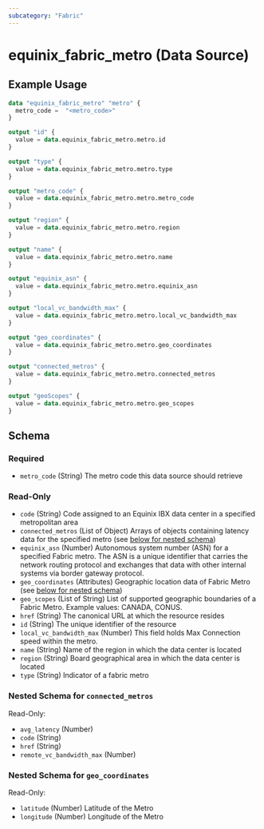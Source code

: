 ```yaml
---
subcategory: "Fabric"
---
```


# equinix_fabric_metro (Data Source)



## Example Usage

```terraform
data "equinix_fabric_metro" "metro" {
  metro_code =  "<metro_code>"
}

output "id" {
  value = data.equinix_fabric_metro.metro.id
}

output "type" {
  value = data.equinix_fabric_metro.metro.type
}

output "metro_code" {
  value = data.equinix_fabric_metro.metro.metro_code
}

output "region" {
  value = data.equinix_fabric_metro.metro.region
}

output "name" {
  value = data.equinix_fabric_metro.metro.name
}

output "equinix_asn" {
  value = data.equinix_fabric_metro.metro.equinix_asn
}

output "local_vc_bandwidth_max" {
  value = data.equinix_fabric_metro.metro.local_vc_bandwidth_max
}

output "geo_coordinates" {
  value = data.equinix_fabric_metro.metro.geo_coordinates
}

output "connected_metros" {
  value = data.equinix_fabric_metro.metro.connected_metros
}

output "geoScopes" {
  value = data.equinix_fabric_metro.metro.geo_scopes
}
```

<!-- schema generated by tfplugindocs -->
## Schema

### Required

- `metro_code` (String) The metro code this data source should retrieve

### Read-Only

- `code` (String) Code assigned to an Equinix IBX data center in a specified metropolitan area
- `connected_metros` (List of Object) Arrays of objects containing latency data for the specified metro (see [below for nested schema](#nestedatt--connected_metros))
- `equinix_asn` (Number) Autonomous system number (ASN) for a specified Fabric metro. The ASN is a unique identifier that carries the network routing protocol and exchanges that data with other internal systems via border gateway protocol.
- `geo_coordinates` (Attributes) Geographic location data of Fabric Metro (see [below for nested schema](#nestedatt--geo_coordinates))
- `geo_scopes` (List of String) List of supported geographic boundaries of a Fabric Metro. Example values: CANADA, CONUS.
- `href` (String) The canonical URL at which the resource resides
- `id` (String) The unique identifier of the resource
- `local_vc_bandwidth_max` (Number) This field holds Max Connection speed within the metro.
- `name` (String) Name of the region in which the data center is located
- `region` (String) Board geographical area in which the data center is located
- `type` (String) Indicator of a fabric metro

<a id="nestedatt--connected_metros"></a>
### Nested Schema for `connected_metros`

Read-Only:

- `avg_latency` (Number)
- `code` (String)
- `href` (String)
- `remote_vc_bandwidth_max` (Number)


<a id="nestedatt--geo_coordinates"></a>
### Nested Schema for `geo_coordinates`

Read-Only:

- `latitude` (Number) Latitude of the Metro
- `longitude` (Number) Longitude of the Metro
